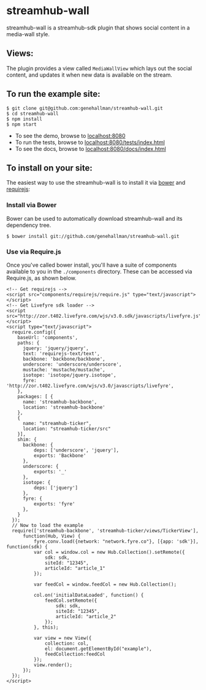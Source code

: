 # streamhub-wall

streamhub-wall is a streamhub-sdk plugin that shows social content in a media-wall style.

## Views:
The plugin provides a view called ```MediaWallView``` which lays out the social content, and updates it when new
data is available on the stream.

## To run the example site:

    $ git clone git@github.com:genehallman/streamhub-wall.git
    $ cd streamhub-wall
    $ npm install
    $ npm start

+ To see the demo, browse to [localhost:8080](http://localhost:8080)
+ To run the tests, browse to [localhost:8080/tests/index.html](http://localhost:8080/tests/index.html)
+ To see the docs, browse to [localhost:8080/docs/index.html](http://localhost:8080/docs/index.html)

## To install on your site:
The easiest way to use the streamhub-wall is to install it via [bower](http://twitter.github.com/bower/) and [requirejs](http://requirejs.org/):

### Install via Bower
Bower can be used to automatically download streamhub-wall and its dependency tree.

```
$ bower install git://github.com/genehallman/streamhub-wall.git
```

### Use via Require.js
Once you've called bower install, you'll have a suite of components available to you in the ```./components``` directory. These can be accessed via Require.js, as shown below.

    <!-- Get requirejs -->
    <script src="components/requirejs/require.js" type="text/javascript"></script>
    <!-- Get Livefyre sdk loader -->
    <script src="http://zor.t402.livefyre.com/wjs/v3.0.sdk/javascripts/livefyre.js"></script>
    <script type="text/javascript">
      require.config({
        baseUrl: 'components',
        paths: {
          jquery: 'jquery/jquery',
          text: 'requirejs-text/text',
          backbone: 'backbone/backbone',
          underscore: 'underscore/underscore',
          mustache: 'mustache/mustache',
          isotope: 'isotope/jquery.isotope',
          fyre: 'http://zor.t402.livefyre.com/wjs/v3.0/javascripts/livefyre',
        },
        packages: [ {
          name: 'streamhub-backbone',
          location: 'streamhub-backbone'
        },
        {
          name: "streamhub-ticker",
          location: "streamhub-ticker/src"
        }],
        shim: {
          backbone: {
              deps: ['underscore', 'jquery'],
              exports: 'Backbone'
          },
          underscore: {
              exports: '_'
          },
          isotope: {
              deps: ['jquery']
          },
          fyre: {
              exports: 'fyre'
          },
        }
      });
      // Now to load the example
      require(['streamhub-backbone', 'streamhub-ticker/views/TickerView'],
          function(Hub, View) {
              fyre.conv.load({network: "network.fyre.co"}, [{app: 'sdk'}], function(sdk) {
              var col = window.col = new Hub.Collection().setRemote({
                  sdk: sdk,
                  siteId: "12345",
                  articleId: "article_1"
              });
              
              var feedCol = window.feedCol = new Hub.Collection();
              
              col.on('initialDataLoaded', function() {
                  feedCol.setRemote({
                      sdk: sdk,
                      siteId: "12345",
                      articleId: "article_2"
                  });
              }, this);
              
              var view = new View({
                  collection: col,
                  el: document.getElementById("example"),
                  feedCollection:feedCol
              });
              view.render();
          });
      });
    </script>

